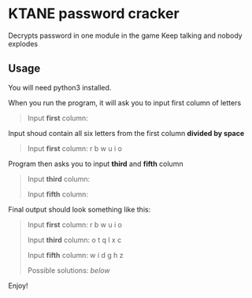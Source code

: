 # KTANE password cracker
Decrypts password in one module in the game Keep talking and nobody explodes

## Usage

You will need python3 installed.

When you run the program, it will ask you to input first column of letters
> Input **first** column:

Input shoud contain all six letters from the first column **divided by space**
> Input **first** column: r b w u i o


Program then asks you to input **third** and **fifth** column
> Input **third** column: <br>
>
> Input **fifth** column: 

Final output should look something like this:
> Input **first** column: r b w u i o
>
> Input **third** column: o t q l x c
>
> Input **fifth** column: w i d g h z
>
>
> Possible solutions: _below_


Enjoy!
